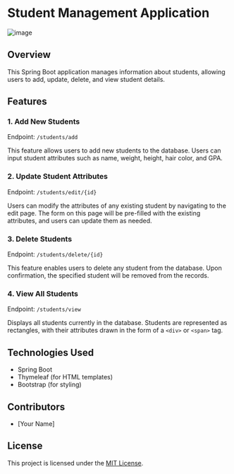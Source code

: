 # Student Management Application
![image](https://github.com/rjathan7/springboot-render/assets/126628724/a006d021-4df4-4c80-b1c8-ff5133ff2623)
## Overview
This Spring Boot application manages information about students, allowing users to add, update, delete, and view student details.

## Features

### 1. Add New Students
Endpoint: `/students/add`

This feature allows users to add new students to the database. Users can input student attributes such as name, weight, height, hair color, and GPA.

### 2. Update Student Attributes
Endpoint: `/students/edit/{id}`

Users can modify the attributes of any existing student by navigating to the edit page. The form on this page will be pre-filled with the existing attributes, and users can update them as needed.

### 3. Delete Students
Endpoint: `/students/delete/{id}`

This feature enables users to delete any student from the database. Upon confirmation, the specified student will be removed from the records.

### 4. View All Students
Endpoint: `/students/view`

Displays all students currently in the database. Students are represented as rectangles, with their attributes drawn in the form of a `<div>` or `<span>` tag.

## Technologies Used
- Spring Boot
- Thymeleaf (for HTML templates)
- Bootstrap (for styling)

## Contributors
- [Your Name]

## License
This project is licensed under the [MIT License](LICENSE).

